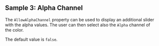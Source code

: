 ## Sample 3: Alpha Channel

The `AllowAlphaChannel` property can be used to display an additional slider with the alpha values. The user can then select also the `Alpha` channel of the color.

The  default value is `false`.